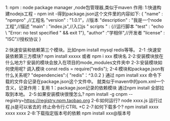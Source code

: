 1: npm : node package manager ,node包管理器,类似于maven
作用:
    1:快速构建nodejs工程
        - npm init
        -得到package.json这个文件里的内容如下:
        {
        "name" : "npmpro" ,//工程名
        "version" : "1.0.1"，//版本
        "description" : "我是一个node工程",//描述
        "main" : "index.js",//入口js
        " scripts " : {//运行脚本
             "test" : "echo \ "Error: no test specified \" && exit 1"},
        "author" :"学相伴",//开发者
        "license" : "ISC"//授权协议
        }
        

2:快速安装和依赖第三个模块。比如npm install mysql redis等等。
    2-1 :快速安装依赖第三方模块?
        npm install xxxxx 或者 npm i  xxx 模块名
    2-2:安装模块放在什么地方?
        安装的模块会放入在项目的mode_modules文件夹中
    2-3:安装模块如何使用呢?
        调入模块  const redis = require("redis");
    2-4:模块和package.json有什么关系呢?
        "dependencies":{
            "redis"：^3.0.2
        }
        通过 npm install xxx 命令下载的文件会记录在package.json这个文件中。
        就类似于maven中的pom.xml一个含义，记录作用：复用
        1：package.json记录的依赖模块 通过npm install 全部拉取到本地。
    2-5:如果安装模块很慢怎么?
        npm install -g cnpm --registry=https://registry.npm.taobao.org
    2-6:如何运行?
        node xxxx.js 运行过程.js是可以省去的   终止命令行:CTRL +C
    2-7:如何下载多个?
        npm install xxxx xxxx xxxx
    2-8:下载指定版本号的依赖
        npm install xxx@版本号
